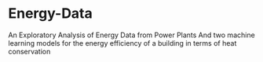 # Energy-Data
An Exploratory Analysis of Energy Data from Power Plants 
And two machine learning models for the energy efficiency of a building in terms of heat conservation
